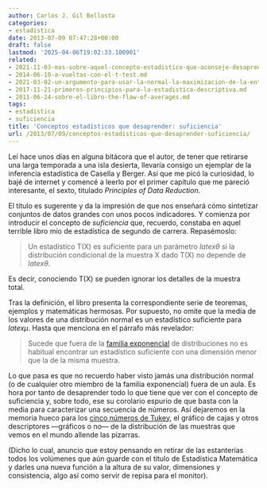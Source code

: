 ```yaml
---
author: Carlos J. Gil Bellosta
categories:
- estadística
date: 2013-07-09 07:47:28+00:00
draft: false
lastmod: '2025-04-06T19:02:33.100901'
related:
- 2021-11-03-mas-sobre-aquel-concepto-estadistico-que-aconseje-desaprender-la-suficiencia.md
- 2014-06-10-a-vueltas-con-el-t-test.md
- 2021-03-02-un-argumento-para-usar-la-normal-la-maximizacion-de-la-entropia.md
- 2017-11-21-primeros-principios-para-la-estadistica-descriptiva.md
- 2011-06-24-sobre-el-libro-the-flaw-of-averages.md
tags:
- estadística
- suficiencia
title: 'Conceptos estadísticos que desaprender: suficiencia'
url: /2013/07/09/conceptos-estadisticos-que-desaprender-suficiencia/
---
```


Leí hace unos días en alguna bitácora que el autor, de tener que retirarse una larga temporada a una isla desierta, llevaría consigo un ejemplar de la inferencia estadística de Casella y Berger. Así que me picó la curiosidad, lo bajé de internet y comencé a leerlo por el primer capítulo que me pareció interesante, el sexto, titulado _Principles of Data Reduction_.

El título es sugerente y da la impresión de que nos enseñará cómo sintetizar conjuntos de datos grandes con unos pocos indicadores. Y comienza por introducir el concepto de _suficiencia_ que, recuerdo, constaba en aquel terrible libro mío de estadística de segundo de carrera. Repasémoslo:

 >Un estadístico T(X) es suficiente para un parámetro $latex \theta$ si la distribución condicional de la muestra X dado T(X) no depende de $latex \theta$.

Es decir, conociendo T(X) se pueden ignorar los detalles de la muestra total.

Tras la definición, el libro presenta la correspondiente serie de teoremas, ejemplos y matemáticas hermosas. Por supuesto, no omite que la media de los valores de una distribución normal es un estadístico suficiente para $latex \mu$. Hasta que menciona en el párrafo más revelador:

>Sucede que fuera de la [familia exponencial](http://es.wikipedia.org/wiki/Familia_exponencial) de distribuciones no es habitual encontrar un estadístico suficiente con una dimensión menor que la de la misma muestra.

Lo que pasa es que no recuerdo haber visto jamás una distribución normal (o de cualquier otro miembro de la familia exponencial) fuera de un aula. Es hora por tanto de desaprender todo lo que tiene que ver con el concepto de suficiencia y, sobre todo, ese su corolario espurio de que basta con la media para caracterizar una secuencia de números. Así dejaremos en la memoria hueco para los [cinco números de Tukey](http://en.wikipedia.org/wiki/Five-number_summary), el gráfico de cajas y otros descriptores —gráficos o no— de la distribución de las muestras que vemos en el mundo allende las pizarras.

(Dicho lo cual, anuncio que estoy pensando en retirar de las estanterías todos los volúmenes que aún guarde con el título de Estadística Matemática y darles una nueva función a la altura de su valor, dimensiones y consistencia, algo así como servir de repisa para el monitor).